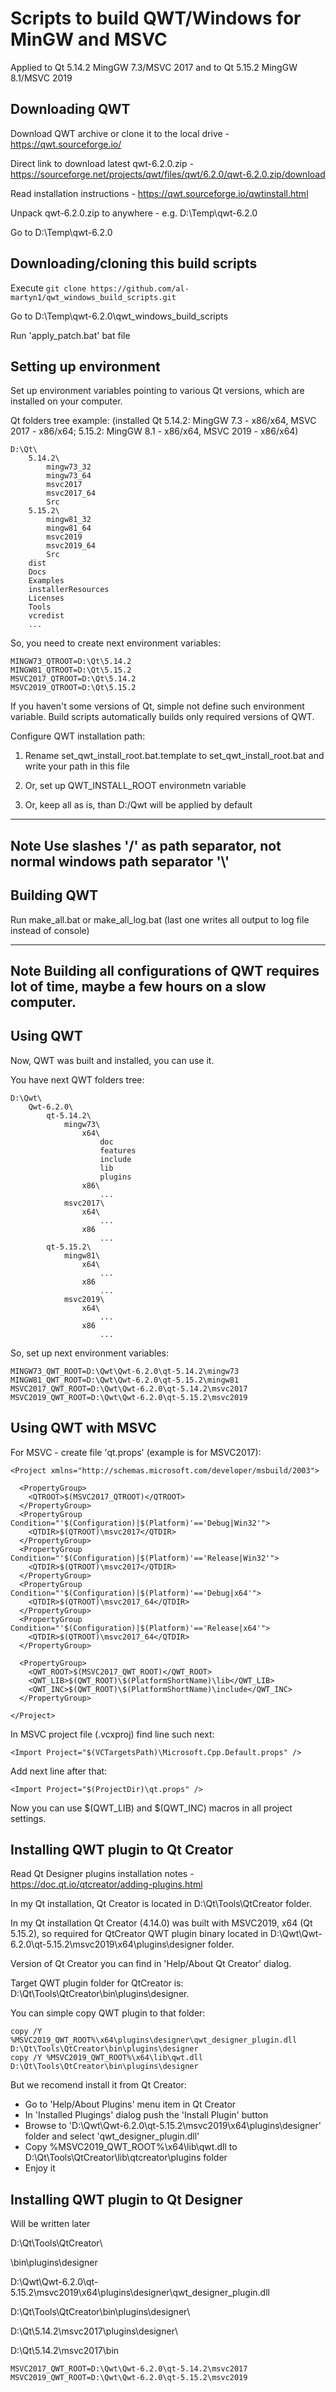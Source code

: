 # Scripts to build QWT/Windows for MinGW and MSVC

Applied to Qt 5.14.2 MingGW 7.3/MSVC 2017 and to Qt 5.15.2 MingGW 8.1/MSVC 2019


## Downloading QWT

Download QWT archive or clone it to the local drive - https://qwt.sourceforge.io/

Direct link to download latest qwt-6.2.0.zip - 
  https://sourceforge.net/projects/qwt/files/qwt/6.2.0/qwt-6.2.0.zip/download

Read installation instructions - https://qwt.sourceforge.io/qwtinstall.html

Unpack qwt-6.2.0.zip to anywhere - e.g. D:\Temp\qwt-6.2.0

Go to D:\Temp\qwt-6.2.0


## Downloading/cloning this build scripts

Execute `git clone https://github.com/al-martyn1/qwt_windows_build_scripts.git`

Go to D:\Temp\qwt-6.2.0\qwt_windows_build_scripts

Run 'apply_patch.bat' bat file


## Setting up environment

Set up environment variables pointing to various Qt versions,
which are installed on your computer.

Qt folders tree example:
(installed Qt 5.14.2: MingGW 7.3 - x86/x64, MSVC 2017 - x86/x64; 
              5.15.2: MingGW 8.1 - x86/x64, MSVC 2019 - x86/x64)

    D:\Qt\
        5.14.2\
            mingw73_32
            mingw73_64
            msvc2017
            msvc2017_64
            Src
        5.15.2\
            mingw81_32
            mingw81_64
            msvc2019
            msvc2019_64
            Src
        dist
        Docs
        Examples
        installerResources
        Licenses
        Tools
        vcredist
        ...

So, you need to create next environment variables:

    MINGW73_QTROOT=D:\Qt\5.14.2
    MINGW81_QTROOT=D:\Qt\5.15.2
    MSVC2017_QTROOT=D:\Qt\5.14.2
    MSVC2019_QTROOT=D:\Qt\5.15.2

If you haven't some versions of Qt, simple not define such environment variable.
Build scripts automatically builds only required versions of QWT.


Configure QWT installation path:

  1) Rename set_qwt_install_root.bat.template to set_qwt_install_root.bat and write your path in this file

  2) Or, set up QWT_INSTALL_ROOT environmetn variable 
  
  3) Or, keep all as is, than D:/Qwt will be applied by default

---
**Note**
Use slashes '/' as path separator, not normal windows path separator '\\'
---



## Building QWT

Run make_all.bat or make_all_log.bat (last one writes all output to log file instead of console)

---
**Note**
Building all configurations of QWT requires lot of time, maybe a few hours on a slow computer.
---


## Using QWT

Now, QWT was built and installed, you can use it.


You have next QWT folders tree:

    D:\Qwt\
        Qwt-6.2.0\
            qt-5.14.2\
                mingw73\
                    x64\
                        doc
                        features
                        include
                        lib
                        plugins
                    x86\
                        ...
                msvc2017\
                    x64\
                        ...
                    x86
                        ...
            qt-5.15.2\
                mingw81\
                    x64\
                        ...
                    x86
                        ...
                msvc2019\
                    x64\
                        ...
                    x86
                        ...


So, set up next environment variables:

    MINGW73_QWT_ROOT=D:\Qwt\Qwt-6.2.0\qt-5.14.2\mingw73
    MINGW81_QWT_ROOT=D:\Qwt\Qwt-6.2.0\qt-5.15.2\mingw81
    MSVC2017_QWT_ROOT=D:\Qwt\Qwt-6.2.0\qt-5.14.2\msvc2017
    MSVC2019_QWT_ROOT=D:\Qwt\Qwt-6.2.0\qt-5.15.2\msvc2019


## Using QWT with MSVC

For MSVC - create file 'qt.props' (example is for MSVC2017):


    <Project xmlns="http://schemas.microsoft.com/developer/msbuild/2003">
    
      <PropertyGroup>
        <QTROOT>$(MSVC2017_QTROOT)</QTROOT>
      </PropertyGroup>
      <PropertyGroup Condition="'$(Configuration)|$(Platform)'=='Debug|Win32'">
        <QTDIR>$(QTROOT)\msvc2017</QTDIR>
      </PropertyGroup>
      <PropertyGroup Condition="'$(Configuration)|$(Platform)'=='Release|Win32'">
        <QTDIR>$(QTROOT)\msvc2017</QTDIR>
      </PropertyGroup>
      <PropertyGroup Condition="'$(Configuration)|$(Platform)'=='Debug|x64'">
        <QTDIR>$(QTROOT)\msvc2017_64</QTDIR>
      </PropertyGroup>
      <PropertyGroup Condition="'$(Configuration)|$(Platform)'=='Release|x64'">
        <QTDIR>$(QTROOT)\msvc2017_64</QTDIR>
      </PropertyGroup>
    
      <PropertyGroup>
        <QWT_ROOT>$(MSVC2017_QWT_ROOT)</QWT_ROOT>
        <QWT_LIB>$(QWT_ROOT)\$(PlatformShortName)\lib</QWT_LIB>
        <QWT_INC>$(QWT_ROOT)\$(PlatformShortName)\include</QWT_INC>
      </PropertyGroup>
    
    </Project>


In MSVC project file (.vcxproj) find line such next:

    <Import Project="$(VCTargetsPath)\Microsoft.Cpp.Default.props" />


Add next line after that:

    <Import Project="$(ProjectDir)\qt.props" />

Now you can use $(QWT_LIB) and $(QWT_INC) macros in all project settings.


## Installing QWT plugin to Qt Creator

Read Qt Designer plugins installation notes - https://doc.qt.io/qtcreator/adding-plugins.html

In my Qt installation, Qt Creator is located in D:\Qt\Tools\QtCreator folder.

In my Qt installation Qt Creator (4.14.0) was built with MSVC2019, x64 (Qt 5.15.2),
so required for QtCreator QWT plugin binary located in D:\Qwt\Qwt-6.2.0\qt-5.15.2\msvc2019\x64\plugins\designer folder.

Version of Qt Creator you can find in 'Help/About Qt Creator' dialog.

Target QWT plugin folder for QtCreator is: D:\Qt\Tools\QtCreator\bin\plugins\designer.

You can simple copy QWT plugin to that folder:

    copy /Y %MSVC2019_QWT_ROOT%\x64\plugins\designer\qwt_designer_plugin.dll D:\Qt\Tools\QtCreator\bin\plugins\designer
    copy /Y %MSVC2019_QWT_ROOT%\x64\lib\qwt.dll                              D:\Qt\Tools\QtCreator\bin\plugins\designer

But we recomend install it from Qt Creator:

  * Go to 'Help/About Plugins' menu item in Qt Creator
  * In 'Installed Plugings' dialog push the 'Install Plugin' button
  * Browse to 'D:\Qwt\Qwt-6.2.0\qt-5.15.2\msvc2019\x64\plugins\designer' folder and select 'qwt_designer_plugin.dll'
  * Copy %MSVC2019_QWT_ROOT%\x64\lib\qwt.dll to D:\Qt\Tools\QtCreator\lib\qtcreator\plugins folder
  * Enjoy it


## Installing QWT plugin to Qt Designer

Will be written later


D:\Qt\Tools\QtCreator\ 

 \bin\plugins\designer 


D:\Qwt\Qwt-6.2.0\qt-5.15.2\msvc2019\x64\plugins\designer\qwt_designer_plugin.dll


D:\Qt\Tools\QtCreator\bin\plugins\designer\



D:\Qt\5.14.2\msvc2017\plugins\designer\ 


D:\Qt\5.14.2\msvc2017\bin



    MSVC2017_QWT_ROOT=D:\Qwt\Qwt-6.2.0\qt-5.14.2\msvc2017
    MSVC2019_QWT_ROOT=D:\Qwt\Qwt-6.2.0\qt-5.15.2\msvc2019


